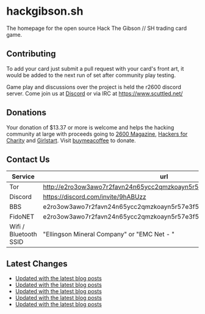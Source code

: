 # hackgibson.sh
The homepage for the open source Hack The Gibson // SH trading card game.


## Contributing

To add your card just submit a pull request with your card's front art, it would be added to the next run of set after community play testing.

Game play and discussions over the project is held the r2600 discord server. Come join us at [Discord](https://discord.com/invite/9hABUzz) or via IRC at https://www.scuttled.net/


## Donations

Your donation of $13.37 or more is welcome and helps the hacking community at large with proceeds going to [2600 Magazine](https://2600.com/), [Hackers for Charity](https://hackersforcharity.org) and [Girlstart](https://girlstart.org).  Visit [buymeacoffee](https://www.buymeacoffee.com/hackgibson.sh) to donate.


## Contact Us

Service | url
-|-
Tor | http://e2ro3ow3awo7r2favn24n65ycc2qmzkoayn5r57e3f56nvjwdcgg32ad.onion
Discord | https://discord.com/invite/9hABUzz
BBS | e2ro3ow3awo7r2favn24n65ycc2qmzkoayn5r57e3f56nvjwdcgg32ad.onion:23
FidoNET | e2ro3ow3awo7r2favn24n65ycc2qmzkoayn5r57e3f56nvjwdcgg32ad.onion:24554
Wifi / Bluetooth SSID | "Ellingson Mineral Company" or "EMC Net - <fidonet address>"

## Latest Changes
<!-- BLOG-POST-LIST:START -->
- [Updated with the latest blog posts](https://github.com/DFW2600/hackgibson.sh/commit/af00e672c20bb9771ecba4d1fea92b9bbf2516ac)
- [Updated with the latest blog posts](https://github.com/DFW2600/hackgibson.sh/commit/8287fd6d3099f5f8920d18b29e96e733377b1be7)
- [Updated with the latest blog posts](https://github.com/DFW2600/hackgibson.sh/commit/8886291009b1388885fa45c7f815bfc40efb491c)
- [Updated with the latest blog posts](https://github.com/DFW2600/hackgibson.sh/commit/df5a1c2a3db468a97196609626a3c759c12f2352)
- [Updated with the latest blog posts](https://github.com/DFW2600/hackgibson.sh/commit/76d561da25c31e0943e26cea9c2b0731bbf8b686)
<!-- BLOG-POST-LIST:END -->
